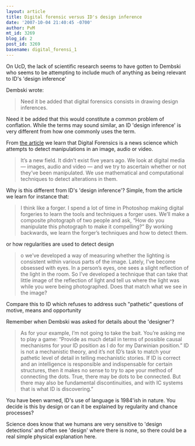 ```yaml
---
layout: article
title: Digital forensic versus ID's design inference
date: '2007-10-04 21:40:45 -0700'
author: PvM
mt_id: 3269
blog_id: 2
post_id: 3269
basename: digital_forensi_1
---
```

On UcD, the lack of scientific research seems to have gotten to Dembski who seems to be attempting to include much of anything as being relevant to ID's 'design inference'

Dembski wrote:

> Need it be added that digital forensics consists in drawing design inferences.

Need it be added that this would constitute a common problem of conflation. While the terms may sound similar, an ID 'design inference' is very different from how one commonly uses the term.

From [the article](http://www.nytimes.com/2007/10/02/science/02conv.html?ei=5070&amp;en=40ad053bd8fc7c60&amp;ex=1192161600&amp;emc=eta1&amp;pagewanted=all) we learn that Digital Forensics is a news science which attempts to detect manipulations in an image, audio or video.

> It’s a new field. It didn’t exist five years ago. We look at digital media — images, audio and video — and we try to ascertain whether or not they’ve been manipulated. We use mathematical and computational techniques to detect alterations in them.

Why is this different from ID's 'design inference'? Simple, from the article we learn for instance that:

> I think like a forger. I spend a lot of time in Photoshop making digital forgeries to learn the tools and techniques a forger uses. We’ll make a composite photograph of two people and ask, “How do you manipulate this photograph to make it compelling?” By working backwards, we learn the forger’s techniques and how to detect them.

or how regularities are used to detect design

> o we’ve developed a way of measuring whether the lighting is consistent within various parts of the image. Lately, I’ve become obsessed with eyes. In a person’s eyes, one sees a slight reflection of the light in the room. So I’ve developed a technique that can take that little image of the reflection of light and tell us where the light was while you were being photographed. Does that match what we see in the image?

Compare this to ID which refuses to address such "pathetic" questions of motive, means and opportunity

Remember when Dembski was asked for details about the 'designer'?

> As for your example, I’m not going to take the bait. You’re asking me to play a game: “Provide as much detail in terms of possible causal mechanisms for your ID position as I do for my Darwinian position.” ID is not a mechanistic theory, and it’s not ID’s task to match your pathetic level of detail in telling mechanistic stories. If ID is correct and an intelligence is responsible and indispensable for certain structures, then it makes no sense to try to ape your method of connecting the dots. True, there may be dots to be connected. But there may also be fundamental discontinuities, and with IC systems that is what ID is discovering.”

You have been warned, ID's use of language is 1984'ish in nature. You decide is this by design or can it be explained by regularity and chance processes?

Science does know that we humans are very sensitive to 'design detections' and often see 'design' where there is none, so there could be a real simple physical explanation here.

